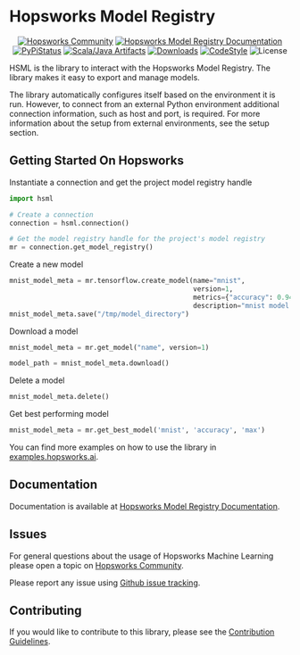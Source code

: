 # Hopsworks Model Registry

<p align="center">
  <a href="https://community.hopsworks.ai"><img
    src="https://img.shields.io/discourse/users?label=Hopsworks%20Community&server=https%3A%2F%2Fcommunity.hopsworks.ai"
    alt="Hopsworks Community"
  /></a>
    <a href="https://docs.hopsworks.ai"><img
    src="https://img.shields.io/badge/docs-HSML-orange"
    alt="Hopsworks Model Registry Documentation"
  /></a>
  <a href="https://pypi.org/project/hsml/"><img
    src="https://img.shields.io/pypi/v/hsml?color=blue"
    alt="PyPiStatus"
  /></a>
  <a href="https://archiva.hops.works/#artifact/com.logicalclocks/hsml"><img
    src="https://img.shields.io/badge/java-HSML-green"
    alt="Scala/Java Artifacts"
  /></a>
  <a href="https://pepy.tech/project/hsml/month"><img
    src="https://pepy.tech/badge/hsml/month"
    alt="Downloads"
  /></a>
  <a href="https://github.com/psf/black"><img
    src="https://img.shields.io/badge/code%20style-black-000000.svg"
    alt="CodeStyle"
  /></a>
  <a><img
    src="https://img.shields.io/pypi/l/hsml?color=green"
    alt="License"
  /></a>
</p>

HSML is the library to interact with the Hopsworks Model Registry. The library makes it easy to export and manage models.

The library automatically configures itself based on the environment it is run.
However, to connect from an external Python environment additional connection information, such as host and port, is required. For more information about the setup from external environments, see the setup section.

## Getting Started On Hopsworks

Instantiate a connection and get the project model registry handle
```python
import hsml

# Create a connection
connection = hsml.connection()

# Get the model registry handle for the project's model registry
mr = connection.get_model_registry()
```

Create a new model
```python
mnist_model_meta = mr.tensorflow.create_model(name="mnist",
                                              version=1,
                                              metrics={"accuracy": 0.94},
                                              description="mnist model description")
mnist_model_meta.save("/tmp/model_directory")
```

Download a model
```python
mnist_model_meta = mr.get_model("name", version=1)

model_path = mnist_model_meta.download()
```

Delete a model
```python
mnist_model_meta.delete()
```

Get best performing model
```python
mnist_model_meta = mr.get_best_model('mnist', 'accuracy', 'max')

```

You can find more examples on how to use the library in [examples.hopsworks.ai](https://examples.hopsworks.ai).

## Documentation

Documentation is available at [Hopsworks Model Registry Documentation](https://docs.hopsworks.ai/).

## Issues

For general questions about the usage of Hopsworks Machine Learning please open a topic on [Hopsworks Community](https://community.hopsworks.ai/).

Please report any issue using [Github issue tracking](https://github.com/logicalclocks/machine-learning-api/issues).


## Contributing

If you would like to contribute to this library, please see the [Contribution Guidelines](CONTRIBUTING.md).
